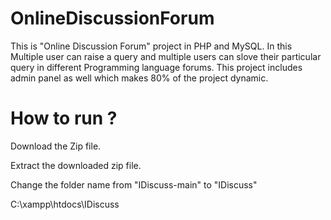 # OnlineDiscussionForum
This is "Online Discussion Forum" project in PHP and MySQL.
In this Multiple user can raise a query and multiple users can slove their particular query in different Programming language forums.
This project includes admin panel as well which makes 80% of the project dynamic.

# How to run ? 
Download the Zip file.

Extract the downloaded zip file.

Change the folder name from "IDiscuss-main" to "IDiscuss"

C:\xampp\htdocs\IDiscuss
